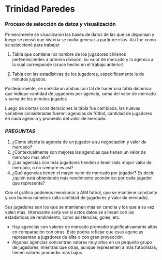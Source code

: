 # Trinidad Paredes
### Proceso de selección de datos y visualización
Primeramente se visualizaron las bases de datos de las que se disponían y luego se pensó que historia se podía generar a partir de ellas. Así fue como se seleccionó para trabajar

1. Tabla que contiene los nombre de los jugadores chilenos pertenencientes a primera división, su valor de mercado y la agencia a la cual corresponde (cruce hecho en el trabajo anterior)

2. Tabla con las estadísticas de los jugadores, especificamente la de minutos jugados. 


Posteriormente, se mezclaron ambas con tal de hacer una tabla dinamica que indique cantidad de jugadores por agencia, suma del valor de mercado y suma de los minutos jugados

Luego de ciertas consideraciones la tabla fue cambiada, las nuevas variables consideradas fueron: agencias de fútbol, cantidad de jugadores en cada agencia y promedio del valor de mercado.

### _*PREGUNTAS*_

1. ¿Cómo afecta la agencia de un jugador a su negociación y valor de mercado?
2. ¿Contextualmente son mejores las agencias que tienen un valor de mercado más alto?
3. ¿Las agencias con más jugadores tienden a tener más mayor valor de mercado, o no siempre es así?
4. ¿Qué agencias tienen el mayor valor de mercado por jugador? Es decir, ¿quién está obteniendo más rendimiento económico por cada jugador que representa?


Con el gráfico podemos mencionar a AIM futbol, que se mantiene constante y con buenos números (alta cantidad de jugadores y valor de mercado).

Sus jugadores son los que se mantienen más en cancha y los que a su vez valen más, interesante sería ver si estos datos se alinean con las estadisticas de rendimiento, como asistencias, goles, etc.

* Hay agencias con valores de mercado promedio significativamente altos en comparación con otras. Esto podría reflejar que esas agencias representan a jugadores de élite o con gran proyección
* Algunas agencias concentran valores muy altos en un pequeño grupo de jugadores, mientras que otras, aunque representen a más futbolistas, tienen valores promedio más bajos